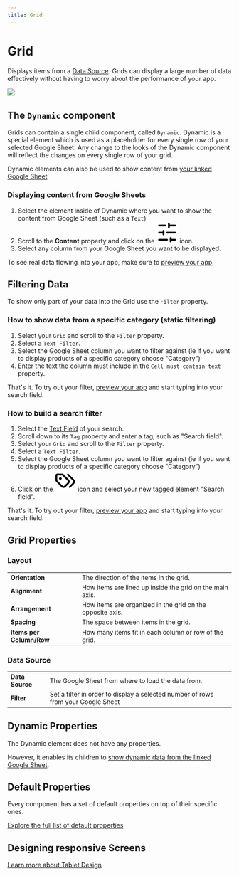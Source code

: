 ```yaml
---
title: Grid
---
```


# Grid

Displays items from a [Data Source](/building/data). Grids can display a large number of data effectively without
having to worry about the performance of your app.

![](/assets/grid.png)

## The `Dynamic` component

Grids can contain a single child component, called `Dynamic`. Dynamic is a special element which is used as a
placeholder for every single row of your selected Google Sheet. Any change to the looks of the Dynamic component will
reflect the changes on every single row of your grid.

Dynamic elements can also be used to show content from [your linked Google Sheet](/building/data)

### Displaying content from Google Sheets

1. Select the element inside of Dynamic where you want to show the content from Google Sheet (such as a `Text`)
2. Scroll to the **Content** property and click on the <img class='docs-icon' src="/assets/sliders.svg"> icon.
3. Select any column from your Google Sheet you want to be displayed.

To see real data flowing into your app, make sure to [preview your app](/building/app-preview).

## Filtering Data

To show only part of your data into the Grid use the `Filter` property.

### How to show data from a specific category (static filtering)

1. Select your `Grid` and scroll to the `Filter` property.
2. Select a `Text Filter`.
3. Select the Google Sheet column you want to filter against (ie if you want to display products of a specific category
   choose "Category")
4. Enter the text the column must include in the `Cell must contain text` property.

That's it. To try out your filter, [preview your app](/building/app-preview) and start typing into your search
field.

### How to build a search filter

1. Select the [Text Field](/components/text-field) of your search.
2. Scroll down to its `Tag` property and enter a tag, such as "Search field".
3. Select your `Grid` and scroll to the `Filter` property.
4. Select a `Text Filter`.
5. Select the Google Sheet column you want to filter against (ie if you want to display products of a specific category
   choose "Category")
6. Click on the <img class='docs-icon' src="/assets/tags.svg"> icon and select your new tagged element "Search field".

That's it. To try out your filter, [preview your app](/building/app-preview) and start typing into your search
field.

## Grid Properties

### Layout

|                          |                                                                |
|--------------------------|----------------------------------------------------------------|
| **Orientation**          | The direction of the items in the grid.                   |
| **Alignment**            | How items are lined up inside the grid on the main axis.  |
| **Arrangement**          | How items are organized in the grid on the opposite axis. |
| **Spacing**              | The space between items in the grid.                      |
| **Items per Column/Row** | How many items fit in each column or row of the grid.          |

### Data Source

|                 |                                                                                   |
|-----------------|-----------------------------------------------------------------------------------|
| **Data Source** | The Google Sheet from where to load the data from.                                |
| **Filter**      | Set a filter in order to display a selected number of rows from your Google Sheet |

## Dynamic Properties

The Dynamic element does not have any properties.

However, it enables its children
to [show dynamic data from the linked Google Sheet](#displaying-content-from-google-sheets).

## Default Properties

Every component has a set of default properties on top of their specific ones.

[Explore the full list of default properties](/components/index)

## Designing responsive Screens

[Learn more about Tablet Design](/building/tablet-overrides)
